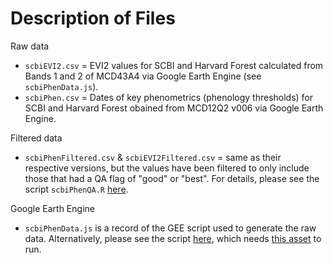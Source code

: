 # Description of Files
Raw data
- `scbiEVI2.csv` = EVI2 values for SCBI and Harvard Forest calculated from Bands 1 and 2 of MCD43A4 via Google Earth Engine (see `scbiPhenData.js`).
- `scbiPhen.csv` = Dates of key phenometrics (phenology thresholds) for SCBI and Harvard Forest obained from MCD12Q2 v006 via Google Earth Engine.

Filtered data
- `scbiPhenFiltered.csv` & `scbiEVI2Filtered.csv` = same as their respective versions, but the values have been filtered to only include those that had a QA flag of "good" or "best". For details, please see the script `scbiPhenQA.R` [here](https://github.com/EcoClimLab/growth_phenology/tree/master/RScripts).

Google Earth Engine
- `scbiPhenData.js` is a record of the GEE script used to generate the raw data. Alternatively, please see the script [here](https://code.earthengine.google.com/0b14ff8145db942d54f4ceb1f2bcddc0), which needs [this asset](https://code.earthengine.google.com/?asset=users/imcgreg/forestGEOsites) to run.
